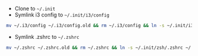 * Clone to `~/.init`
* Symlink i3 config to `~/.init/i3/config`
```bash
mv ~/.i3/config ~/.i3/config.old && rm ~/.i3/config && ln -s ~/.init/i3/config ~/.i3/config
```
* Symlink .zshrc to `~/.zshrc`
```bash
mv ~/.zshrc ~/.zshrc.old && rm ~/.zshrc && ln -s ~/.init/zsh/.zshrc ~/.zshrc
```
